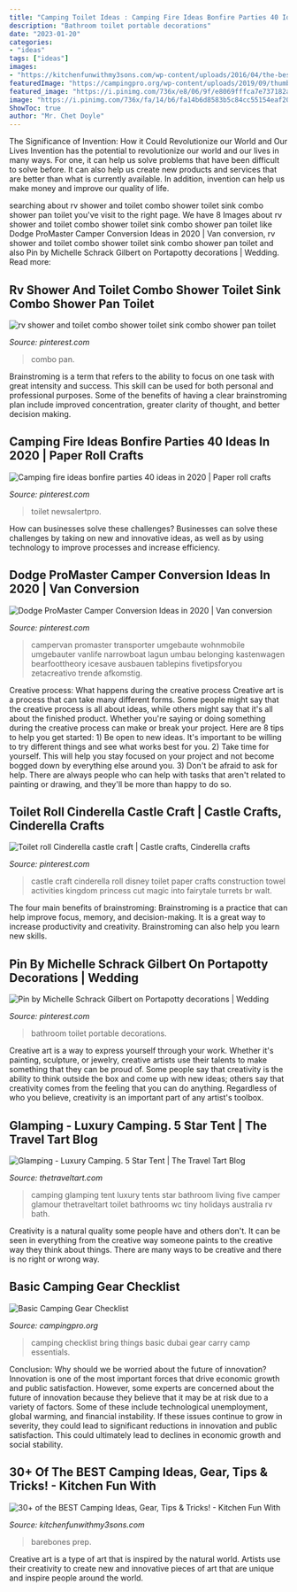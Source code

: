 ```yaml
---
title: "Camping Toilet Ideas : Camping Fire Ideas Bonfire Parties 40 Ideas In 2020"
description: "Bathroom toilet portable decorations"
date: "2023-01-20"
categories:
- "ideas"
tags: ["ideas"]
images:
- "https://kitchenfunwithmy3sons.com/wp-content/uploads/2016/04/the-best-camping-ideas-hacks-gear-tips-and-tricks-22.jpg"
featuredImage: "https://campingpro.org/wp-content/uploads/2019/09/thumb_WcVkPyj4STk-1200x675.jpg"
featured_image: "https://i.pinimg.com/736x/e8/06/9f/e8069fffca7e737182a39b0295c53d37.jpg"
image: "https://i.pinimg.com/736x/fa/14/b6/fa14b6d8583b5c84cc55154eaf208a0b.jpg"
ShowToc: true
author: "Mr. Chet Doyle"
---
```



The Significance of Invention: How it Could Revolutionize our World and Our Lives
Invention has the potential to revolutionize our world and our lives in many ways. For one, it can help us solve problems that have been difficult to solve before. It can also help us create new products and services that are better than what is currently available. In addition, invention can help us make money and improve our quality of life.

	

		
searching about rv shower and toilet combo shower toilet sink combo shower pan toilet you've visit to the right page. We have 8 Images about rv shower and toilet combo shower toilet sink combo shower pan toilet like Dodge ProMaster Camper Conversion Ideas in 2020 | Van conversion, rv shower and toilet combo shower toilet sink combo shower pan toilet and also Pin by Michelle Schrack Gilbert on Portapotty decorations | Wedding. Read more:
		
    
## Rv Shower And Toilet Combo Shower Toilet Sink Combo Shower Pan Toilet

<img loading=lazy src="https://i.pinimg.com/736x/07/b8/be/07b8bef125121204701dca7026ba8c6e.jpg" onerror="this.onerror=null;this.src='https://tse2.mm.bing.net/th?id=OIP.72Vo9MTK5dmq7C1gfbuQFwHaFj&amp;pid=15.1';" alt="rv shower and toilet combo shower toilet sink combo shower pan toilet">

_Source: pinterest.com_

>combo pan. 

	

Brainstroming is a term that refers to the ability to focus on one task with great intensity and success. This skill can be used for both personal and professional purposes. Some of the benefits of having a clear brainstroming plan include improved concentration, greater clarity of thought, and better decision making.

    
## Camping Fire Ideas Bonfire Parties 40 Ideas In 2020 | Paper Roll Crafts

<img loading=lazy src="https://i.pinimg.com/originals/b5/f2/6d/b5f26d262d7021a2b4e26984ca2a7a4d.jpg" onerror="this.onerror=null;this.src='https://tse2.mm.bing.net/th?id=OIP.j3HgvAw3xIWf1kZkcN3CjwAAAA&amp;pid=15.1';" alt="Camping fire ideas bonfire parties 40 ideas in 2020 | Paper roll crafts">

_Source: pinterest.com_

>toilet newsalertpro. 

	

How can businesses solve these challenges?
Businesses can solve these challenges by taking on new and innovative ideas, as well as by using technology to improve processes and increase efficiency.

    
## Dodge ProMaster Camper Conversion Ideas In 2020 | Van Conversion

<img loading=lazy src="https://i.pinimg.com/736x/e8/06/9f/e8069fffca7e737182a39b0295c53d37.jpg" onerror="this.onerror=null;this.src='https://tse1.mm.bing.net/th?id=OIP.wk1BWibPDH9iT9AbsyzXegHaHa&amp;pid=15.1';" alt="Dodge ProMaster Camper Conversion Ideas in 2020 | Van conversion">

_Source: pinterest.com_

>campervan promaster transporter umgebaute wohnmobile umgebauter vanlife narrowboat lagun umbau belonging kastenwagen bearfoottheory icesave ausbauen tablepins fivetipsforyou zetacreativo trende afkomstig. 

	

Creative process: What happens during the creative process
Creative art is a process that can take many different forms. Some people might say that the creative process is all about ideas, while others might say that it's all about the finished product. Whether you're saying or doing something during the creative process can make or break your project. Here are 8 tips to help you get started: 1) Be open to new ideas. It's important to be willing to try different things and see what works best for you. 2) Take time for yourself. This will help you stay focused on your project and not become bogged down by everything else around you. 3) Don't be afraid to ask for help. There are always people who can help with tasks that aren't related to painting or drawing, and they'll be more than happy to do so.

    
## Toilet Roll Cinderella Castle Craft | Castle Crafts, Cinderella Crafts

<img loading=lazy src="https://i.pinimg.com/originals/0b/64/92/0b6492ff773572daa6faa431701bea4a.jpg" onerror="this.onerror=null;this.src='https://tse1.mm.bing.net/th?id=OIP.-OudDExnKth6J-wzhA-f6QHaJ4&amp;pid=15.1';" alt="Toilet roll Cinderella castle craft | Castle crafts, Cinderella crafts">

_Source: pinterest.com_

>castle craft cinderella roll disney toilet paper crafts construction towel activities kingdom princess cut magic into fairytale turrets br walt. 

	

The four main benefits of brainstroming:
Brainstroming is a practice that can help improve focus, memory, and decision-making. It is a great way to increase productivity and creativity. Brainstroming can also help you learn new skills.

    
## Pin By Michelle Schrack Gilbert On Portapotty Decorations | Wedding

<img loading=lazy src="https://i.pinimg.com/736x/fa/14/b6/fa14b6d8583b5c84cc55154eaf208a0b.jpg" onerror="this.onerror=null;this.src='https://tse3.mm.bing.net/th?id=OIP.yo6owNqPE6YO8r8Ry9OH_AHaJ4&amp;pid=15.1';" alt="Pin by Michelle Schrack Gilbert on Portapotty decorations | Wedding">

_Source: pinterest.com_

>bathroom toilet portable decorations. 

	

Creative art is a way to express yourself through your work. Whether it's painting, sculpture, or jewelry, creative artists use their talents to make something that they can be proud of. Some people say that creativity is the ability to think outside the box and come up with new ideas; others say that creativity comes from the feeling that you can do anything. Regardless of who you believe, creativity is an important part of any artist's toolbox.

    
## Glamping - Luxury Camping. 5 Star Tent | The Travel Tart Blog

<img loading=lazy src="https://www.thetraveltart.com/wp-content/uploads/2010/09/Glamour-Camping.jpg" onerror="this.onerror=null;this.src='https://tse2.mm.bing.net/th?id=OIP.PkwO3Y4OuybZG43RvM5oBAAAAA&amp;pid=15.1';" alt="Glamping - Luxury Camping. 5 Star Tent | The Travel Tart Blog">

_Source: thetraveltart.com_

>camping glamping tent luxury tents star bathroom living five camper glamour thetraveltart toilet bathrooms wc tiny holidays australia rv bath. 

	

Creativity is a natural quality some people have and others don't. It can be seen in everything from the creative way someone paints to the creative way they think about things. There are many ways to be creative and there is no right or wrong way.

    
## Basic Camping Gear Checklist

<img loading=lazy src="https://campingpro.org/wp-content/uploads/2019/09/thumb_WcVkPyj4STk-1200x675.jpg" onerror="this.onerror=null;this.src='https://tse3.mm.bing.net/th?id=OIP.dXJEMJCcS43sR1r0lQv14wHaEK&amp;pid=15.1';" alt="Basic Camping Gear Checklist">

_Source: campingpro.org_

>camping checklist bring things basic dubai gear carry camp essentials. 

	

Conclusion: Why should we be worried about the future of innovation?
Innovation is one of the most important forces that drive economic growth and public satisfaction. However, some experts are concerned about the future of innovation because they believe that it may be at risk due to a variety of factors. Some of these include technological unemployment, global warming, and financial instability. If these issues continue to grow in severity, they could lead to significant reductions in innovation and public satisfaction. This could ultimately lead to declines in economic growth and social stability.

    
## 30+ Of The BEST Camping Ideas, Gear, Tips &amp; Tricks! - Kitchen Fun With

<img loading=lazy src="https://kitchenfunwithmy3sons.com/wp-content/uploads/2016/04/the-best-camping-ideas-hacks-gear-tips-and-tricks-22.jpg" onerror="this.onerror=null;this.src='https://tse2.mm.bing.net/th?id=OIP.nwjQgl84esFf7RpB7-JUQgHaKr&amp;pid=15.1';" alt="30+ of the BEST Camping Ideas, Gear, Tips &amp; Tricks! - Kitchen Fun With">

_Source: kitchenfunwithmy3sons.com_

>barebones prep. 

	

Creative art is a type of art that is inspired by the natural world. Artists use their creativity to create new and innovative pieces of art that are unique and inspire people around the world.

